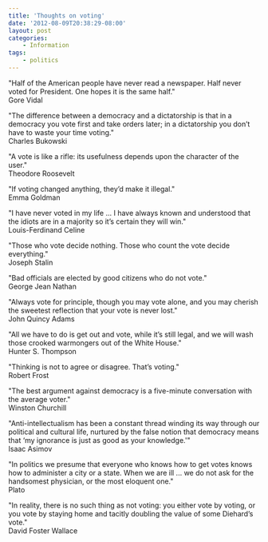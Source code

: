 ```yaml
---
title: 'Thoughts on voting'
date: '2012-08-09T20:38:29-08:00'
layout: post
categories:
    - Information
tags:
    - politics
---
```


"Half of the American people have never read a newspaper. Half never voted for President. One hopes it is the same half."  
Gore Vidal  
  
"The difference between a democracy and a dictatorship is that in a democracy you vote first and take orders later; in a dictatorship you don’t have to waste your time voting."  
Charles Bukowski

"A vote is like a rifle: its usefulness depends upon the character of the user."  
Theodore Roosevelt

"If voting changed anything, they’d make it illegal."  
Emma Goldman

"I have never voted in my life ... I have always known and understood that the idiots are in a majority so it’s certain they will win."  
Louis-Ferdinand Celine

"Those who vote decide nothing. Those who count the vote decide everything."  
Joseph Stalin

"Bad officials are elected by good citizens who do not vote."  
George Jean Nathan

"Always vote for principle, though you may vote alone, and you may cherish the sweetest reflection that your vote is never lost."  
John Quincy Adams

"All we have to do is get out and vote, while it’s still legal, and we will wash those crooked warmongers out of the White House."  
Hunter S. Thompson

"Thinking is not to agree or disagree. That’s voting."  
Robert Frost

"The best argument against democracy is a five-minute conversation with the average voter."  
Winston Churchill

"Anti-intellectualism has been a constant thread winding its way through our political and cultural life, nurtured by the false notion that democracy means that ‘my ignorance is just as good as your knowledge.'"  
Isaac Asimov

"In politics we presume that everyone who knows how to get votes knows how to administer a city or a state. When we are ill ... we do not ask for the handsomest physician, or the most eloquent one."  
Plato

"In reality, there is no such thing as not voting: you either vote by voting, or you vote by staying home and tacitly doubling the value of some Diehard’s vote."  
David Foster Wallace